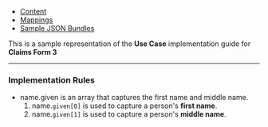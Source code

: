 <html>
    <style>table, thead, td{border:2px solid #ccc; border-collapse:collapse}</style>
    <ul class="nav nav-tabs">
        <li class="active"><a href="#">Content</a></li>
        <li><a href="CF3-mapping.html">Mappings</a></li>
        <li><a href="CF3-json.html">Sample JSON Bundles</a></li>
    </ul>
</html>

This is a sample representation of the **Use Case** implementation guide for **Claims Form 3**

---

### Implementation Rules

* name.given is an array that captures the first name and middle name.
    1. name.`given[0]` is used to capture a person's **first name**.
    1. name.`given[1]` is used to capture a person's **middle name**.